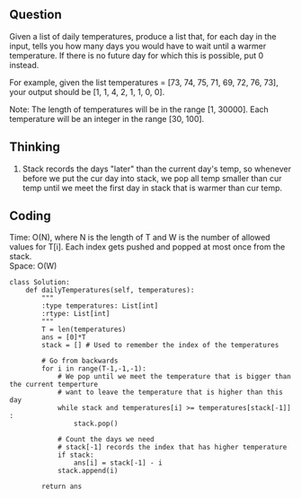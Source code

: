 ## Question
Given a list of daily temperatures, produce a list that, for each day in the input, tells you how many days you would have to wait until a warmer temperature. If there is no future day for which this is possible, put 0 instead.<br>

For example, given the list temperatures = [73, 74, 75, 71, 69, 72, 76, 73], your output should be [1, 1, 4, 2, 1, 1, 0, 0].<br>

Note: The length of temperatures will be in the range [1, 30000]. Each temperature will be an integer in the range [30, 100].

## Thinking
1. Stack records the days "later" than the current day's temp, so whenever before we put the cur day into stack, we pop all temp smaller than cur temp until we meet the first day in stack that is warmer than cur temp.<br>


## Coding
Time: O(N), where N is the length of T and W is the number of allowed values for T[i]. Each index gets pushed and popped at most once from the stack. <br>
Space: O(W)
```python3
class Solution:
    def dailyTemperatures(self, temperatures):
        """
        :type temperatures: List[int]
        :rtype: List[int]
        """
        T = len(temperatures)
        ans = [0]*T
        stack = [] # Used to remember the index of the temperatures
        
        # Go from backwards
        for i in range(T-1,-1,-1):
            # We pop until we meet the temperature that is bigger than the current temperture
            # want to leave the temperature that is higher than this day
            while stack and temperatures[i] >= temperatures[stack[-1]] :
                stack.pop()
            
            # Count the days we need 
            # stack[-1] records the index that has higher temperature
            if stack:
                ans[i] = stack[-1] - i
            stack.append(i)
                
        return ans
```

